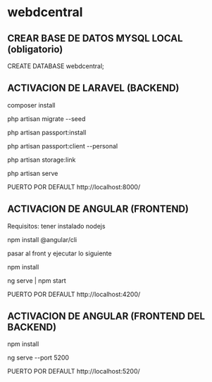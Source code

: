 # webdcentral

## CREAR BASE DE DATOS MYSQL LOCAL (obligatorio)

CREATE DATABASE webdcentral;

## ACTIVACION DE LARAVEL (BACKEND)

composer install

php artisan migrate --seed

php artisan passport:install

php artisan passport:client --personal

php artisan storage:link

php artisan serve

PUERTO POR DEFAULT http://localhost:8000/

## ACTIVACION DE ANGULAR (FRONTEND)

Requisitos: tener instalado nodejs

npm install @angular/cli

pasar al front y ejecutar lo siguiente

npm install 

ng serve | npm start

PUERTO POR DEFAULT http://localhost:4200/

## ACTIVACION DE ANGULAR (FRONTEND DEL BACKEND)
npm install 

ng serve --port 5200

PUERTO POR DEFAULT http://localhost:5200/

